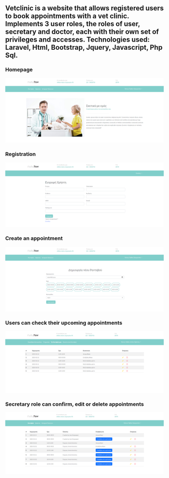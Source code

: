 <h2>Vetclinic is a website that allows registered users to book appointments with a vet clinic. Implements 3 user roles, the roles of user, secretary and doctor, each with their own set of privileges and accesses. Technologies used: Laravel, Html, Bootstrap, Jquery, Javascript, Php Sql.</h2>

<h3>Homepage</h3>

![My Image](!screenshots/home.png)

<h3>Registration</h3>

![My Image](!screenshots/register.png)

<h3>Create an appointment</h3>

![My Image](!screenshots/create_appointment.png)

<h3>Users can check their upcoming appointments</h3>

![My Image](!screenshots/user_appointments.png)

<h3>Secretary role can confirm, edit or delete appointments</h3>

![My Image](!screenshots/secretary_appointments.png)
